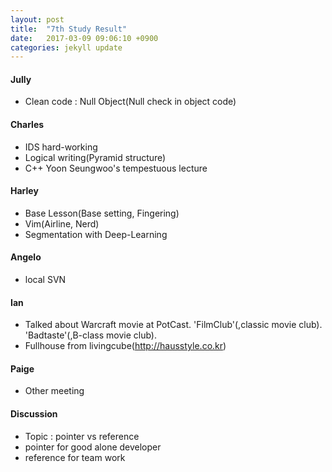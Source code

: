 ```yaml
---
layout: post
title:  "7th Study Result"
date:   2017-03-09 09:06:10 +0900
categories: jekyll update
---
```


#### Jully
- Clean code : Null Object(Null check in object code)

#### Charles
- IDS hard-working
- Logical writing(Pyramid structure)
- C++ Yoon Seungwoo's tempestuous lecture

#### Harley
- Base Lesson(Base setting, Fingering)
- Vim(Airline, Nerd)
- Segmentation with Deep-Learning

#### Angelo
- local SVN

#### Ian
- Talked about Warcraft movie at PotCast. 'FilmClub'(,classic movie club). 'Badtaste'(,B-class movie club).
- Fullhouse from livingcube(http://hausstyle.co.kr)

#### Paige
- Other meeting

#### Discussion
- Topic : pointer vs reference
- pointer for good alone developer
- reference for team work
